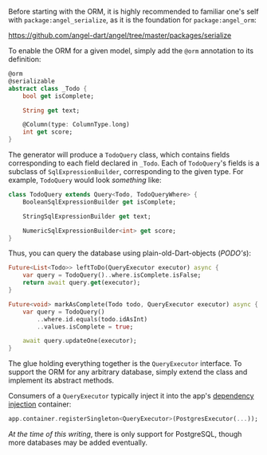 Before starting with the ORM, it is highly recommended to familiar one's self with
`package:angel_serialize`, as it is the foundation for `package:angel_orm`:

https://github.com/angel-dart/angel/tree/master/packages/serialize

To enable the ORM for a given model, simply add the `@orm` annotation to its definition:

```dart
@orm
@serializable
abstract class _Todo {
    bool get isComplete;

    String get text;

    @Column(type: ColumnType.long)
    int get score;
}
```

The generator will produce a `TodoQuery` class, which contains fields corresponding to each field declared in `_Todo`.
Each of `TodoQuery`'s fields is a subclass of `SqlExpressionBuilder`, corresponding to the given type. For example, `TodoQuery`
would look *something* like:

```dart
class TodoQuery extends Query<Todo, TodoQueryWhere> {
    BooleanSqlExpressionBuilder get isComplete;

    StringSqlExpressionBuilder get text;

    NumericSqlExpressionBuilder<int> get score;
}
```

Thus, you can query the database using plain-old-Dart-objects (*PODO's*):

```dart
Future<List<Todo>> leftToDo(QueryExecutor executor) async {
    var query = TodoQuery()..where.isComplete.isFalse;
    return await query.get(executor);
}

Future<void> markAsComplete(Todo todo, QueryExecutor executor) async {
    var query = TodoQuery()
        ..where.id.equals(todo.idAsInt)
        ..values.isComplete = true;

    await query.updateOne(executor);
}
```

The glue holding everything together is the `QueryExecutor` interface. To support the ORM
for any arbitrary database, simply extend the class and implement its abstract methods.

Consumers of a `QueryExecutor` typically inject it into the app's
[dependency injection](../dependency-injection.md) container:

```dart
app.container.registerSingleton<QueryExecutor>(PostgresExecutor(...));
```

*At the time of this writing*, there is only support for PostgreSQL, though more databases may
be added eventually.